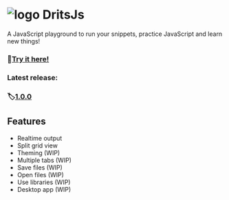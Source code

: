 # <img src="https://alexhm.dev/logos/logoRED.svg" alt="logo"> DritsJs
A JavaScript playground to run your snippets, practice JavaScript and learn new things!
### 🔗[Try it here!](https://peckas13.github.io/dritsjs/)
### Latest release:

### 🏷️[1.0.0](https://github.com/peckas13/dritsjs/releases/tag/1.0.0)

## Features

- Realtime output
- Split grid view 
- Theming (WIP)
- Multiple tabs (WIP)
- Save files (WIP)
- Open files (WIP)
- Use libraries (WIP)
- Desktop app (WIP)


